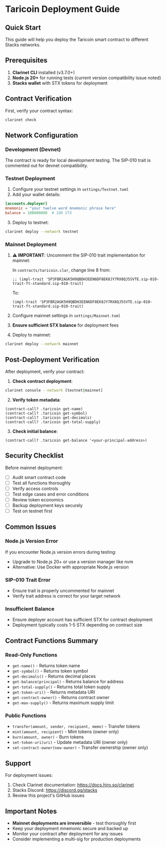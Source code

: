 # Taricoin Deployment Guide

## Quick Start

This guide will help you deploy the Taricoin smart contract to different Stacks networks.

## Prerequisites

1. **Clarinet CLI** installed (v3.7.0+)
2. **Node.js 20+** for running tests (current version compatibility issue noted)
3. **Stacks wallet** with STX tokens for deployment

## Contract Verification

First, verify your contract syntax:
```bash
clarinet check
```

## Network Configuration

### Development (Devnet)
The contract is ready for local development testing. The SIP-010 trait is commented out for devnet compatibility.

### Testnet Deployment

1. Configure your testnet settings in `settings/Testnet.toml`
2. Add your wallet details:
```toml
[accounts.deployer]
mnemonic = "your twelve word mnemonic phrase here"
balance = 100000000  # 100 STX
```

3. Deploy to testnet:
```bash
clarinet deploy --network testnet
```

### Mainnet Deployment

1. **⚠️ IMPORTANT**: Uncomment the SIP-010 trait implementation for mainnet:
   
   In `contracts/taricoin.clar`, change line 8 from:
   ```clarity
   ;; (impl-trait 'SP3FBR2AGK5H9QBDH3EEN6DF8EK8JY7RX8QJ5SVTE.sip-010-trait-ft-standard.sip-010-trait)
   ```
   
   To:
   ```clarity
   (impl-trait 'SP3FBR2AGK5H9QBDH3EEN6DF8EK8JY7RX8QJ5SVTE.sip-010-trait-ft-standard.sip-010-trait)
   ```

2. Configure mainnet settings in `settings/Mainnet.toml`
3. **Ensure sufficient STX balance** for deployment fees
4. Deploy to mainnet:
```bash
clarinet deploy --network mainnet
```

## Post-Deployment Verification

After deployment, verify your contract:

1. **Check contract deployment**:
```bash
clarinet console --network [testnet|mainnet]
```

2. **Verify token metadata**:
```clarity
(contract-call? .taricoin get-name)
(contract-call? .taricoin get-symbol)
(contract-call? .taricoin get-decimals)
(contract-call? .taricoin get-total-supply)
```

3. **Check initial balance**:
```clarity
(contract-call? .taricoin get-balance '<your-principal-address>)
```

## Security Checklist

Before mainnet deployment:

- [ ] Audit smart contract code
- [ ] Test all functions thoroughly
- [ ] Verify access controls
- [ ] Test edge cases and error conditions
- [ ] Review token economics
- [ ] Backup deployment keys securely
- [ ] Test on testnet first

## Common Issues

### Node.js Version Error
If you encounter Node.js version errors during testing:
- Upgrade to Node.js 20+ or use a version manager like nvm
- Alternative: Use Docker with appropriate Node.js version

### SIP-010 Trait Error
- Ensure trait is properly uncommented for mainnet
- Verify trait address is correct for your target network

### Insufficient Balance
- Ensure deployer account has sufficient STX for contract deployment
- Deployment typically costs 1-5 STX depending on contract size

## Contract Functions Summary

### Read-Only Functions
- `get-name()` - Returns token name
- `get-symbol()` - Returns token symbol
- `get-decimals()` - Returns decimal places
- `get-balance(principal)` - Returns balance for address
- `get-total-supply()` - Returns total token supply
- `get-token-uri()` - Returns metadata URI
- `get-contract-owner()` - Returns contract owner
- `get-max-supply()` - Returns maximum supply limit

### Public Functions
- `transfer(amount, sender, recipient, memo)` - Transfer tokens
- `mint(amount, recipient)` - Mint tokens (owner only)
- `burn(amount, owner)` - Burn tokens
- `set-token-uri(uri)` - Update metadata URI (owner only)
- `set-contract-owner(new-owner)` - Transfer ownership (owner only)

## Support

For deployment issues:
1. Check Clarinet documentation: https://docs.hiro.so/clarinet
2. Stacks Discord: https://discord.gg/stacks
3. Review this project's GitHub issues

## Important Notes

- **Mainnet deployments are irreversible** - test thoroughly first
- Keep your deployment mnemonic secure and backed up
- Monitor your contract after deployment for any issues
- Consider implementing a multi-sig for production deployments